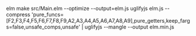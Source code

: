 elm make src/Main.elm --optimize --output=elm.js
uglifyjs elm.js --compress 'pure_funcs=[F2,F3,F4,F5,F6,F7,F8,F9,A2,A3,A4,A5,A6,A7,A8,A9],pure_getters,keep_fargs=false,unsafe_comps,unsafe' | uglifyjs --mangle --output elm.min.js